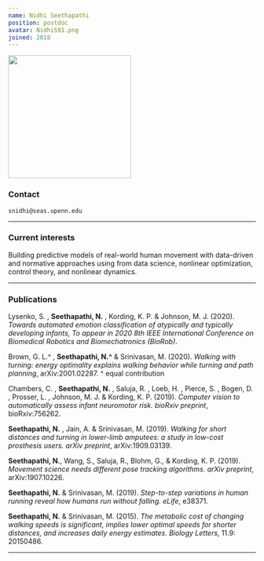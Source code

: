 ```yaml
---
name: Nidhi Seethapathi
position: postdoc
avatar: NidhiS91.png
joined: 2018
---
```


<img width="250" src="{{site.baseurl}}/images/people/{{page.avatar}}" data-action="zoom">

### Contact

<i class="fa fa-envelope-o"></i> `snidhi@seas.upenn.edu`<br>

<hr>

### Current interests

Building predictive models of real-world human movement with data-driven and normative approaches using from data science, nonlinear optimization, control theory, and nonlinear dynamics.

<hr>

### Publications
Lysenko, S. , **Seethapathi, N.** , Kording, K. P. & Johnson, M. J. (2020). _Towards automated emotion classification of atypically and typically developing infants, To appear in 2020 8th IEEE International Conference on Biomedical Robotics and Biomechatronics (BioRob)_.

Brown, G. L.^ , **Seethapathi, N.^** & Srinivasan, M. (2020). _Walking with turning: energy optimality explains walking behavior while turning and path planning_, arXiv:2001.02287.
^ equal contribution

Chambers, C. , **Seethapathi, N.** , Saluja, R. , Loeb, H. , Pierce, S. , Bogen, D. , Prosser, L. , Johnson, M. J. & Kording, K. P. (2019). _Computer vision to automatically assess infant neuromotor risk. bioRxiv preprint_, bioRxiv:756262.

**Seethapathi, N.** , Jain, A. & Srinivasan, M. (2019). _Walking for short distances and turning in lower-limb amputees: a study in low-cost prosthesis users. arXiv preprint_, arXiv:1909.03139.

**Seethapathi, N.**, Wang, S., Saluja, R., Blohm, G., & Kording, K. P. (2019). _Movement science needs different pose tracking algorithms. arXiv preprint_, arXiv:1907.10226.

**Seethapathi, N.** & Srinivasan, M. (2019). _Step-to-step variations in human running reveal how humans run without falling. eLife_, e38371.

**Seethapathi, N.** & Srinivasan, M. (2015). _The metabolic cost of changing walking speeds is significant, implies lower optimal speeds for shorter distances, and increases daily energy estimates. Biology Letters_, 11.9: 20150486.

<hr>
